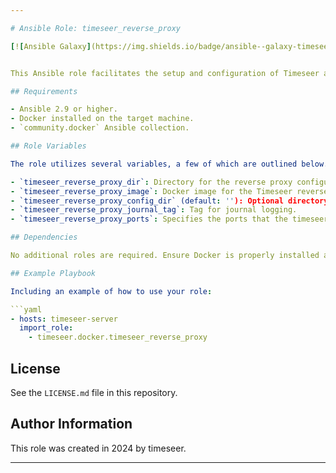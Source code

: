 ```yaml
---

# Ansible Role: timeseer_reverse_proxy

[![Ansible Galaxy](https://img.shields.io/badge/ansible--galaxy-timeseer_reverse_proxy-yellow.svg)](https://galaxy.ansible.com/ui/repo/published/diogolobo122/timeseer/content/role/timeseer_reverse_proxy/)


This Ansible role facilitates the setup and configuration of Timeseer and its reverse proxy in a Docker environment. The role includes tasks for preparing storage directories, configuring Docker volumes, managing Docker containers for timeseer, and setting up a reverse proxy for Timeseer.

## Requirements

- Ansible 2.9 or higher.
- Docker installed on the target machine.
- `community.docker` Ansible collection.

## Role Variables

The role utilizes several variables, a few of which are outlined below. For a full list, refer to `defaults/main.yml`:

- `timeseer_reverse_proxy_dir`: Directory for the reverse proxy configuration.
- `timeseer_reverse_proxy_image`: Docker image for the Timeseer reverse proxy.
- `timeseer_reverse_proxy_config_dir` (default: ''): Optional directory for custom reverse proxy configurations.
- `timeseer_reverse_proxy_journal_tag`: Tag for journal logging.
- `timeseer_reverse_proxy_ports`: Specifies the ports that the timeseer Reverse Proxy container will listen on.

## Dependencies

No additional roles are required. Ensure Docker is properly installed and configured on the target hosts.

## Example Playbook

Including an example of how to use your role:

```yaml
- hosts: timeseer-server
  import_role:
    - timeseer.docker.timeseer_reverse_proxy
```

## License

See the `LICENSE.md` file in this repository.

## Author Information

This role was created in 2024 by timeseer.

---
```

